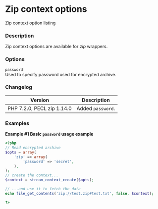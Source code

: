 Zip context options
===================

Zip context option listing

### Description

Zip context options are available for *zip* wrappers.

### Options

`password`  
Used to specify password used for encrypted archive.

### Changelog

| Version                    | Description       |
|----------------------------|-------------------|
| PHP 7.2.0, PECL zip 1.14.0 | Added `password`. |

### Examples

**Example \#1 Basic `password` usage example**

``` php
<?php
// Read encrypted archive
$opts = array(
    'zip' => array(
        'password' => 'secret',
    ),
);
// create the context...
$context = stream_context_create($opts);

// ...and use it to fetch the data
echo file_get_contents('zip://test.zip#test.txt', false, $context);

?>
```
